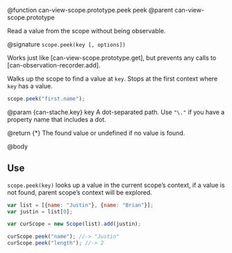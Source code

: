 @function can-view-scope.prototype.peek peek
@parent can-view-scope.prototype

Read a value from the scope without being observable.

@signature `scope.peek(key [, options])`


Works just like [can-view-scope.prototype.get], but prevents any calls to [can-observation-recorder.add].


Walks up the scope to find a value at `key`.  Stops at the first context where `key` has
a value.

```js
scope.peek("first.name");
```

@param {can-stache.key} key A dot-separated path.  Use `"\."` if you have a
property name that includes a dot.

@return {*} The found value or undefined if no value is found.

@body

## Use

`scope.peek(key)` looks up a value in the current scope’s
context, if a value is not found, parent scope’s context
will be explored.

```js
var list = [{name: "Justin"}, {name: "Brian"}];
var justin = list[0];

var curScope = new Scope(list).add(justin);

curScope.peek("name"); //-> "Justin"
curScope.peek("length"); //-> 2
```
